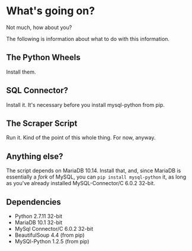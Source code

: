 What's going on?
================
Not much, how about you?


The following is information about what to do with this information.

## The Python Wheels
Install them.

## SQL Connector?
Install it. It's necessary before you install mysql-python from pip.

## The Scraper Script
Run it. Kind of the point of this whole thing. For now, anyway.

## Anything else?
The script depends on MariaDB 10.14. Install that, and, since MariaDB is essentially a *fork* of MySQL, you can 
`pip install mysql-python` it, as long as you've already installed MySQL-Connector/C 6.0.2 32-bit.

## Dependencies

- Python             2.7.11  32-bit
- MariaDB            10.1    32-bit
- MySql Connector/C  6.0.2   32-bit
- BeautifulSoup      4.4     (from pip)
- MySQl-Python       1.2.5   (from pip)
